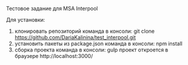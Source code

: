 Тестовое задание для MSA Interpool

Для установки:

1) клонировать репозиторий команда в консоли: git clone        https://github.com/DariaKalinina/test_interpool.git
2) установить пакеты из package.json команда в консоли: npm install
3) сборка проекта команда в консоли: gulp проект откроется в браузере http://localhost:3000/
